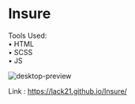 # Insure

Tools Used:  
  • HTML  
  • SCSS  
  • JS  
  
![desktop-preview](https://user-images.githubusercontent.com/100687592/224548440-270e2600-e3d1-4998-aa07-ff10522674e6.jpg)

Link : https://lack21.github.io/Insure/
